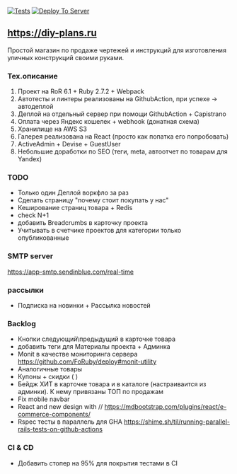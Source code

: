 [![Tests](https://github.com/sasha370/project_store/actions/workflows/ci.yml/badge.svg)](https://github.com/sasha370/project_store/actions/workflows/ci.yml) [![Deploy To Server](https://github.com/sasha370/project_store/actions/workflows/deploy.yml/badge.svg)](https://github.com/sasha370/project_store/actions/workflows/deploy.yml)

## https://diy-plans.ru

Простой магазин по продаже чертежей и инструкций для изготовления уличных конструкций своими руками.

### Тех.описание
1) Проект на RoR 6.1 + Ruby 2.7.2 + Webpack
2) Автотесты и линтеры реализованы на GithubAction, при успехе -> автодеплой
3) Деплой на отдельный сервер при помощи GithubAction + Capistrano
4) Оплата через Яндекс кошелек + webhook (донатная схема)
5) Хранилище на AWS S3
6) Галерея реализована на React (просто как попатка его попробовать)
7) ActiveAdmin + Devise + GuestUser
8) Небольшие доработки по SEO (теги, meta, автоотчет по товарам для Yandex)


### TODO
- Только один Деплой воркфло за раз 
- Сделать страницу "почему стоит покупать у нас"
- Кеширование страниц товара + Redis
- check N+1
- добавить Breadcrumbs  в карточку проекта
- Учитывать в счетчике проектов для категории только опубликованные 

### SMTP server
https://app-smtp.sendinblue.com/real-time

### рассылки
- Подписка на новинки + Рассылка новостей

### Backlog
- Кнопки следующий\предыдущий в карточке товара
- добавить теги для Материалы проекта + Админка
- Monit  в качестве мониторинга сервера https://github.com/FoRuby/deploy#monit-utility
- Аналогичные товары
- Купоны + скидки ( )
- Бейдж ХИТ в карточке товара и в каталоге (настраиваится из админки). К нему привязаны ТОП по продажам
- Fix mobile navbar
- React and new design with //  https://mdbootstrap.com/plugins/react/e-commerce-components/
- Rspec тесты в параллель для GHA https://shime.sh/til/running-parallel-rails-tests-on-github-actions


### CI & CD
 - Добавить стопер на 95% для покрытия тестами в CI
